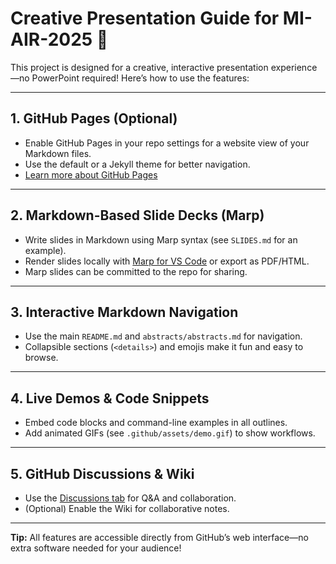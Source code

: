 # Creative Presentation Guide for MI-AIR-2025 🚀

This project is designed for a creative, interactive presentation experience—no PowerPoint required! Here’s how to use the features:

---

## 1. GitHub Pages (Optional)
- Enable GitHub Pages in your repo settings for a website view of your Markdown files.
- Use the default or a Jekyll theme for better navigation.
- [Learn more about GitHub Pages](https://pages.github.com/)

---

## 2. Markdown-Based Slide Decks (Marp)
- Write slides in Markdown using Marp syntax (see `SLIDES.md` for an example).
- Render slides locally with [Marp for VS Code](https://marketplace.visualstudio.com/items?itemName=marp-team.marp-vscode) or export as PDF/HTML.
- Marp slides can be committed to the repo for sharing.

---

## 3. Interactive Markdown Navigation
- Use the main `README.md` and `abstracts/abstracts.md` for navigation.
- Collapsible sections (`<details>`) and emojis make it fun and easy to browse.

---

## 4. Live Demos & Code Snippets
- Embed code blocks and command-line examples in all outlines.
- Add animated GIFs (see `.github/assets/demo.gif`) to show workflows.

---

## 5. GitHub Discussions & Wiki
- Use the [Discussions tab](../../discussions) for Q&A and collaboration.
- (Optional) Enable the Wiki for collaborative notes.

---

**Tip:** All features are accessible directly from GitHub’s web interface—no extra software needed for your audience!

